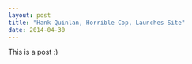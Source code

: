 ```yaml
---
layout: post
title: "Hank Quinlan, Horrible Cop, Launches Site"
date: 2014-04-30
---
```


This is a post :)
